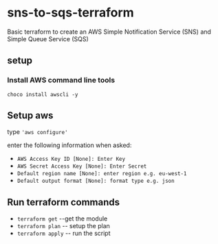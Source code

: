 # sns-to-sqs-terraform
Basic terraform to create an AWS Simple Notification Service (SNS) and Simple Queue Service (SQS)

## setup

### Install AWS command line tools

`choco install awscli -y`

## Setup aws

type `'aws configure'`

enter the following information when asked:

* `AWS Access Key ID [None]: Enter Key`
* `AWS Secret Access Key [None]: Enter Secret`
* `Default region name [None]: enter region e.g. eu-west-1`
* `Default output format [None]: format type e.g. json`

## Run terraform commands

* `terraform get` --get the module
* `terraform plan` -- setup the plan
* `terraform apply` -- run the script
